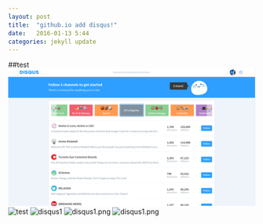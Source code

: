 ```yaml
---
layout: post
title:  "github.io add disqus!"
date:   2016-01-13 5:44
categories: jekyll update
---
```


##test
![test](https://github.com/ekeon/ekeon.github.io/blob/master/image/disqus1.png)
![test](https://cloud.githubusercontent.com/assets/10140360/12289749/850f1b02-ba20-11e5-95c0-c577e778ebb2.png)
![disqus1](/ekeon/ekeon.github.io/blob/master/image/disqus1.png?raw=true)
<img src="/Users/Ekeon/ekeon/image/disqus1.png?raw=true" alt="disqus1.png">
<img src="/ekeon/ekeon.github.io/blob/master/image/disqus1.png?raw=true" alt="disqus1.png">